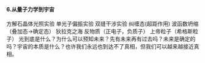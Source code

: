 #### 6.从量子力学到宇宙

方解石晶体光照实验 单光子偏振实验
双缝干涉实验
纠缠态(超距作用)
波函数坍缩（叠加态->确定态）
狄拉克之海
反物质（正电子，负质子）
上帝粒子（希格斯粒子）
光到底是什么？为什么可以预知未来？先有未来再有过去吗？未来是确定的吗？宇宙的本质是什么？也许我们永远也到达不了真相，但我们可以越来越接近真相。